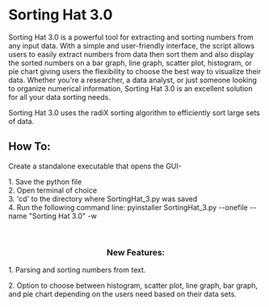 <h1>Sorting Hat 3.0</h1>

<p>Sorting Hat 3.0 is a powerful tool for extracting and sorting numbers from any input data. With a simple and user-friendly interface, the script allows users to easily extract numbers from data then sort them and also display the sorted numbers on a bar graph, line graph, scatter plot, histogram, or pie chart giving users the flexibility to choose the best way to visualize their data. Whether you're a researcher, a data analyst, or just someone looking to organize numerical information, Sorting Hat 3.0 is an excellent solution for all your data sorting needs.</p>

<p>Sorting Hat 3.0 uses the radiX sorting algorithm to efficiently sort large sets of data.</p>

<h2>How To:</h2>
<p>Create a standalone executable that opens the GUI-</p>
<p>1. Save the python file<br>
   2. Open terminal of choice<br>
   3. 'cd' to the directory where SortingHat_3.py was saved<br>
   4. Run the following command line: pyinstaller SortingHat_3.py --onefile --name "Sorting Hat 3.0" -w</p><br>



<h3 style="text-align: center">New Features:</h3>
<p>1. Parsing and sorting numbers from text.</p>
<p>2. Option to choose between histogram, scatter plot, line graph, bar graph, and pie chart depending
on the users need based on their data sets.</p>
